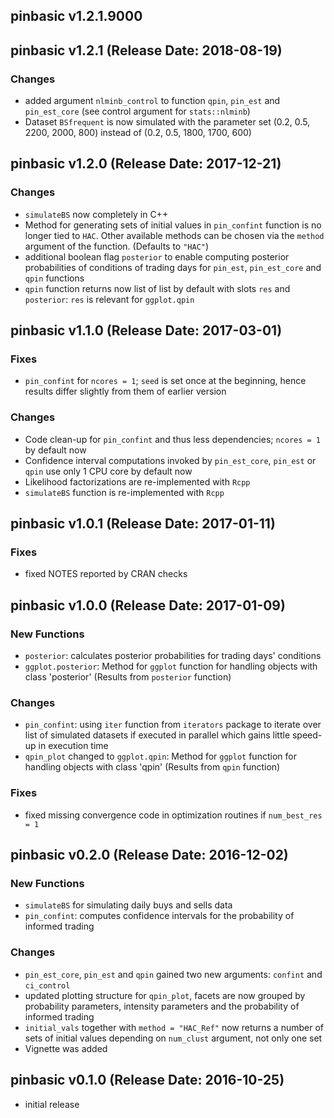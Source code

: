 ## pinbasic v1.2.1.9000 

## pinbasic v1.2.1 (Release Date: 2018-08-19)

### Changes 

* added argument `nlminb_control` to function `qpin`, `pin_est` and `pin_est_core` (see control argument for `stats::nlminb`)
* Dataset `BSfrequent` is now simulated with the parameter set (0.2, 0.5, 2200, 2000, 800) instead of (0.2, 0.5, 1800, 1700, 600)


## pinbasic v1.2.0 (Release Date: 2017-12-21)

### Changes 

* `simulateBS` now completely in C++
* Method for generating sets of initial values in `pin_confint` function 
  is no longer tied to `HAC`. Other available methods can be chosen via 
  the `method` argument of the function. (Defaults to `"HAC"`)
* additional boolean flag `posterior` to enable computing posterior probabilities of 
  conditions of trading days for `pin_est`, `pin_est_core` and `qpin` functions
* `qpin` function returns now list of list by default with slots `res` and `posterior`:
  `res` is relevant for `ggplot.qpin`


## pinbasic v1.1.0 (Release Date: 2017-03-01)

### Fixes

* `pin_confint` for `ncores = 1`; `seed` is set once at the beginning, hence results differ slightly from them of earlier version

### Changes

* Code clean-up for `pin_confint` and thus less dependencies; `ncores = 1` by default now
* Confidence interval computations invoked by `pin_est_core`, `pin_est` or `qpin` use only 1 CPU core by default now
* Likelihood factorizations are re-implemented with `Rcpp`
* `simulateBS` function is re-implemented with `Rcpp`


## pinbasic v1.0.1 (Release Date: 2017-01-11)

### Fixes

* fixed NOTES reported by CRAN checks

## pinbasic v1.0.0 (Release Date: 2017-01-09)

### New Functions

* `posterior`: calculates posterior probabilities for trading days' conditions
* `ggplot.posterior`: Method for `ggplot` function for handling objects with class 'posterior' (Results from `posterior` function)

### Changes

* `pin_confint`: using `iter` function from `iterators` package to iterate over list of simulated datasets if executed in parallel 
                 which gains little speed-up in execution time
* `qpin_plot` changed to `ggplot.qpin`: Method for `ggplot` function for handling objects with class 'qpin' (Results from `qpin` function)

### Fixes

* fixed missing convergence code in optimization routines if `num_best_res = 1` 

## pinbasic v0.2.0 (Release Date: 2016-12-02)

### New Functions

* `simulateBS` for simulating daily buys and sells data
* `pin_confint`: computes confidence intervals for the probability of informed trading 

### Changes

* `pin_est_core`, `pin_est` and `qpin` gained two new arguments: `confint` and `ci_control` 
* updated plotting structure for `qpin_plot`, facets are now grouped by probability parameters, 
  intensity parameters and the probability of informed trading
* `initial_vals` together with `method = "HAC_Ref"` now returns a number of sets of initial values depending 
  on `num_clust` argument, not only one set
* Vignette was added
    

## pinbasic v0.1.0 (Release Date: 2016-10-25)

* initial release
